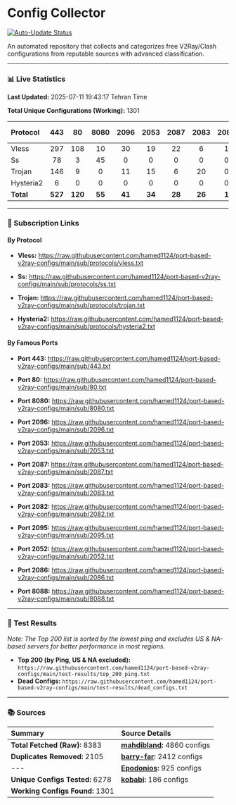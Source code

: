 # Config Collector

[![Auto-Update Status](https://github.com/hamed1124/port-based-v2ray-configs/actions/workflows/main.yml/badge.svg)](https://github.com/hamed1124/port-based-v2ray-configs/actions/workflows/main.yml)

An automated repository that collects and categorizes free V2Ray/Clash configurations from reputable sources with advanced classification.

---

### 📊 Live Statistics

**Last Updated:** 2025-07-11 19:43:17 Tehran Time

**Total Unique Configurations (Working):** 1301

| Protocol | 443 | 80 | 8080 | 2096 | 2053 | 2087 | 2083 | 2082 | 2095 | 2052 | 2086 | 8088 | Other Ports | Total |
|:---| :---: | :---: | :---: | :---: | :---: | :---: | :---: | :---: | :---: | :---: | :---: | :---: |:---:|:---:|
| Vless | 297 | 108 | 10 | 30 | 19 | 22 | 6 | 1 | 1 | 0 | 0 | 0 | 218 | **712** |
| Ss | 78 | 3 | 45 | 0 | 0 | 0 | 0 | 0 | 0 | 0 | 0 | 0 | 184 | **310** |
| Trojan | 146 | 9 | 0 | 11 | 15 | 6 | 20 | 0 | 0 | 0 | 0 | 0 | 63 | **270** |
| Hysteria2 | 6 | 0 | 0 | 0 | 0 | 0 | 0 | 0 | 0 | 0 | 0 | 0 | 3 | **9** |
| **Total** | **527** | **120** | **55** | **41** | **34** | **28** | **26** | **1** | **1** | **0** | **0** | **0** | **468** | **1301** |

---

### 🚀 Subscription Links

#### By Protocol

- **Vless:**
  https://raw.githubusercontent.com/hamed1124/port-based-v2ray-configs/main/sub/protocols/vless.txt

- **Ss:**
  https://raw.githubusercontent.com/hamed1124/port-based-v2ray-configs/main/sub/protocols/ss.txt

- **Trojan:**
  https://raw.githubusercontent.com/hamed1124/port-based-v2ray-configs/main/sub/protocols/trojan.txt

- **Hysteria2:**
  https://raw.githubusercontent.com/hamed1124/port-based-v2ray-configs/main/sub/protocols/hysteria2.txt

#### By Famous Ports

- **Port 443:**
  https://raw.githubusercontent.com/hamed1124/port-based-v2ray-configs/main/sub/443.txt

- **Port 80:**
  https://raw.githubusercontent.com/hamed1124/port-based-v2ray-configs/main/sub/80.txt

- **Port 8080:**
  https://raw.githubusercontent.com/hamed1124/port-based-v2ray-configs/main/sub/8080.txt

- **Port 2096:**
  https://raw.githubusercontent.com/hamed1124/port-based-v2ray-configs/main/sub/2096.txt

- **Port 2053:**
  https://raw.githubusercontent.com/hamed1124/port-based-v2ray-configs/main/sub/2053.txt

- **Port 2087:**
  https://raw.githubusercontent.com/hamed1124/port-based-v2ray-configs/main/sub/2087.txt

- **Port 2083:**
  https://raw.githubusercontent.com/hamed1124/port-based-v2ray-configs/main/sub/2083.txt

- **Port 2082:**
  https://raw.githubusercontent.com/hamed1124/port-based-v2ray-configs/main/sub/2082.txt

- **Port 2095:**
  https://raw.githubusercontent.com/hamed1124/port-based-v2ray-configs/main/sub/2095.txt

- **Port 2052:**
  https://raw.githubusercontent.com/hamed1124/port-based-v2ray-configs/main/sub/2052.txt

- **Port 2086:**
  https://raw.githubusercontent.com/hamed1124/port-based-v2ray-configs/main/sub/2086.txt

- **Port 8088:**
  https://raw.githubusercontent.com/hamed1124/port-based-v2ray-configs/main/sub/8088.txt

---

### 🧪 Test Results
*Note: The Top 200 list is sorted by the lowest ping and excludes US & NA-based servers for better performance in most regions.*

- **Top 200 (by Ping, US & NA excluded):** `https://raw.githubusercontent.com/hamed1124/port-based-v2ray-configs/main/test-results/top_200_ping.txt`
- **Dead Configs:** `https://raw.githubusercontent.com/hamed1124/port-based-v2ray-configs/main/test-results/dead_configs.txt`

---

### 📚 Sources

| Summary | Source Details |
|:---|:---|
| **Total Fetched (Raw):** 8383 | **[mahdibland](https://github.com/mahdibland/V2RayAggregator):** 4860 configs |
| **Duplicates Removed:** 2105 | **[barry-far](https://github.com/barry-far/V2ray-Config):** 2412 configs |
| --- | **[Epodonios](https://github.com/Epodonios/v2ray-configs):** 925 configs |
| **Unique Configs Tested:** 6278 | **[kobabi](https://github.com/liketolivefree/kobabi):** 186 configs |
| **Working Configs Found:** 1301 |  |
